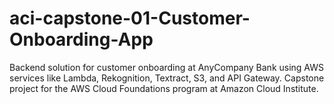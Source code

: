 # aci-capstone-01-Customer-Onboarding-App
Backend solution for customer onboarding at AnyCompany Bank using AWS services like Lambda, Rekognition, Textract, S3, and API Gateway. Capstone project for the AWS Cloud Foundations program at Amazon Cloud Institute.
